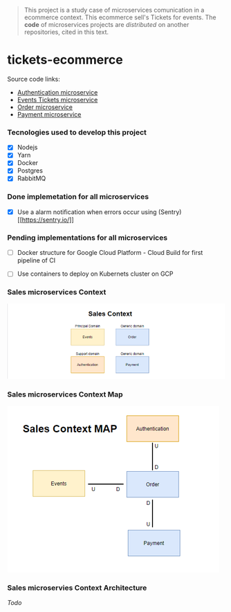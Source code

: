 > This project is a study case of microservices comunication in a ecommerce context. This ecommerce sell's Tickets for events. The **code** of microservices projects are *distributed* on another repositories, cited in this text.

# tickets-ecommerce

Source code links:

- [Authentication microservice](https://github.com/PgPedroGabriel/auth-microservice)
- [Events Tickets microservice](https://github.com/PgPedroGabriel/events-tickets-microservice)
- [Order microservice](https://github.com/PgPedroGabriel/order-microservice)
- [Payment microservice](https://github.com/PgPedroGabriel/payment-worker-microservice)

### Tecnologies used to develop this project

- [x] Nodejs
- [x] Yarn
- [x] Docker
- [x] Postgres
- [x] RabbitMQ

### Done implemetation for all microservices

- [x] Use a alarm notification when errors occur using (Sentry)[[https://sentry.io/]]

### Pending implementations for all microservices

- [ ] Docker structure for Google Cloud Platform - Cloud Build for first pipeline of CI
- [ ] Use containers to deploy on Kubernets cluster on GCP


### Sales microservices Context

![bounded context](/images/ddd1.png "Bounded context")

### Sales microservices Context Map

![context map](/images/ddd2.png "context map")

### Sales microservies Context Architecture

*Todo*